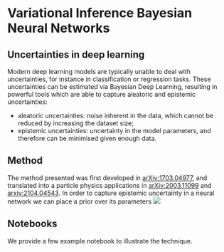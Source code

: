# Variational Inference Bayesian Neural Networks
## Uncertainties in deep learning
Modern deep learning models are typically unable to deal with uncertainties, for instance in classification or regression tasks.
These uncertainties can be estimated via Bayesian Deep Learning, resulting in powerful tools which are able to capture aleatoric and epistemic uncertainties:
* aleatoric uncertainties: noise inherent in the data, which cannot be reduced by increasing the dataset size;
* epistemic uncertainties: uncertainty in the model parameters, and therefore can be minimised given enough data.

## Method
The method presented was first developed in [arXiv:1703.04977](https://arxiv.org/pdf/1703.04977.pdf), and translated into a particle physics applications in [arXiv:2003.11099](https://arxiv.org/abs/2003.11099) and [arxiv:2104.04543](https://arxiv.org/pdf/2104.04543.pdf).
In order to capture epistemic uncertainty in a neural network we can place a prior over its parameters <img src="https://render.githubusercontent.com/render/math?math=b = S_{xy}/S_{xx}">

## Notebooks

We provide a few example notebook to illustrate the technique.

